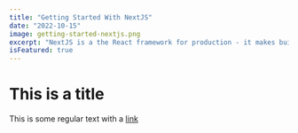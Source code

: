 ```yaml
---
title: "Getting Started With NextJS"
date: "2022-10-15"
image: getting-started-nextjs.png
excerpt: "NextJS is a the React framework for production - it makes building fullstack React apps and sites a breeze and ships with built-in SSR."
isFeatured: true
---
```


# This is a title

This is some regular text with a [link](https://google.com)
